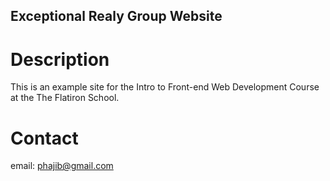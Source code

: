 Exceptional Realy Group Website
---

# Description

This is an example site for the Intro to Front-end Web Development Course at the The Flatiron School.

# Contact

email: phajib@gmail.com
